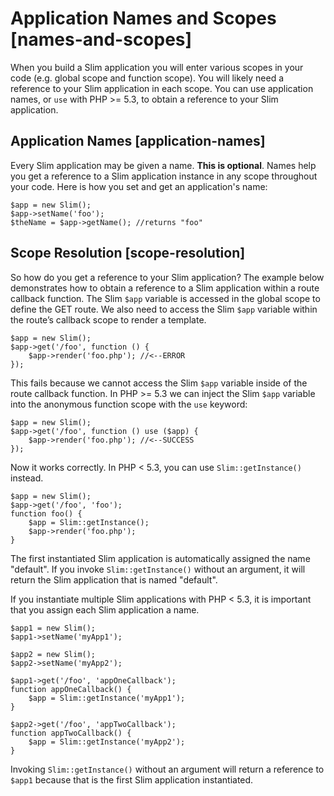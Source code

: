 # Application Names and Scopes [names-and-scopes]

When you build a Slim application you will enter various scopes in your code (e.g. global scope and function scope). You will likely need a reference to your Slim application in each scope. You can use application names, or `use` with PHP >= 5.3, to obtain a reference to your Slim application.

## Application Names [application-names]

Every Slim application may be given a name. **This is optional**. Names help you get a reference to a Slim application instance in any scope throughout your code. Here is how you set and get an application's name:

    $app = new Slim();
    $app->setName('foo');
    $theName = $app->getName(); //returns "foo"

## Scope Resolution [scope-resolution]

So how do you get a reference to your Slim application? The example below demonstrates how to obtain a reference to a Slim application within a route callback function. The Slim `$app` variable is accessed in the global scope to define the GET route. We also need to access the Slim `$app` variable within the route’s callback scope to render a template.

    $app = new Slim();
    $app->get('/foo', function () {
        $app->render('foo.php'); //<--ERROR
    });

This fails because we cannot access the Slim `$app` variable inside of the route callback function. In PHP >= 5.3 we can inject the Slim `$app` variable into the anonymous function scope with the `use` keyword:

    $app = new Slim();
    $app->get('/foo', function () use ($app) {
        $app->render('foo.php'); //<--SUCCESS
    });

Now it works correctly. In PHP < 5.3, you can use `Slim::getInstance()` instead.

    $app = new Slim();
    $app->get('/foo', 'foo');
    function foo() {
        $app = Slim::getInstance();
        $app->render('foo.php');
    }

The first instantiated Slim application is automatically assigned the name "default". If you invoke `Slim::getInstance()` without an argument, it will return the Slim application that is named "default".

If you instantiate multiple Slim applications with PHP < 5.3, it is important that you assign each Slim application a name.

    $app1 = new Slim();
    $app1->setName('myApp1');
    
    $app2 = new Slim();
    $app2->setName('myApp2');
    
    $app1->get('/foo', 'appOneCallback');
    function appOneCallback() {
        $app = Slim::getInstance('myApp1');
    }

    $app2->get('/foo', 'appTwoCallback');
    function appTwoCallback() {
        $app = Slim::getInstance('myApp2');
    }

Invoking `Slim::getInstance()` without an argument will return a reference to `$app1` because that is the first Slim application instantiated.